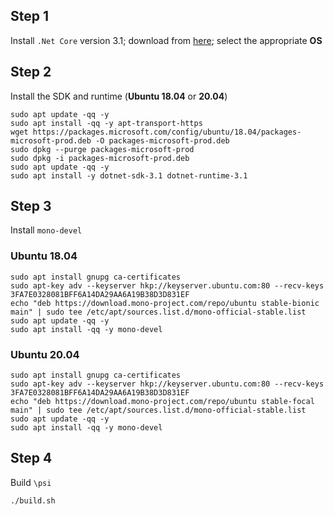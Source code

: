 

## Step 1
Install `.Net Core` version 3.1; download from [here](https://dotnet.microsoft.com/download/dotnet-core/3.1); select the appropriate **OS**


## Step 2
Install the SDK and runtime (**Ubuntu 18.04** or **20.04**)

```
sudo apt update -qq -y
sudo apt install -qq -y apt-transport-https
wget https://packages.microsoft.com/config/ubuntu/18.04/packages-microsoft-prod.deb -O packages-microsoft-prod.deb
sudo dpkg --purge packages-microsoft-prod 
sudo dpkg -i packages-microsoft-prod.deb
sudo apt update -qq -y
sudo apt install -y dotnet-sdk-3.1 dotnet-runtime-3.1
```

## Step 3 
Install `mono-devel` 

### **Ubuntu 18.04**


```
sudo apt install gnupg ca-certificates
sudo apt-key adv --keyserver hkp://keyserver.ubuntu.com:80 --recv-keys 3FA7E0328081BFF6A14DA29AA6A19B38D3D831EF
echo "deb https://download.mono-project.com/repo/ubuntu stable-bionic main" | sudo tee /etc/apt/sources.list.d/mono-official-stable.list
sudo apt update -qq -y
sudo apt install -qq -y mono-devel
```

### **Ubuntu 20.04**


```
sudo apt install gnupg ca-certificates
sudo apt-key adv --keyserver hkp://keyserver.ubuntu.com:80 --recv-keys 3FA7E0328081BFF6A14DA29AA6A19B38D3D831EF
echo "deb https://download.mono-project.com/repo/ubuntu stable-focal main" | sudo tee /etc/apt/sources.list.d/mono-official-stable.list
sudo apt update -qq -y
sudo apt install -qq -y mono-devel
```

## Step 4
Build `\psi`

```
./build.sh
```
